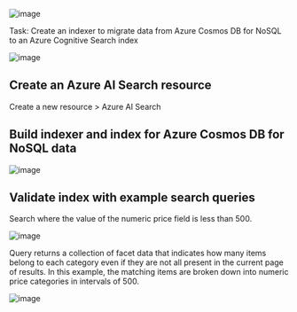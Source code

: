 
![image](https://github.com/ZCHAnalytics/Microsoft-Challenge-data-skills/assets/146954022/20020504-8735-43f3-9b98-da62d0165d3e)

Task: Create an indexer to migrate data from Azure Cosmos DB for NoSQL to an Azure Cognitive Search index

![image](https://github.com/ZCHAnalytics/Microsoft-Challenge-data-skills/assets/146954022/07a3b923-4a91-4ce5-b3ba-329227a70af1)

## Create an Azure AI Search resource
Create a new resource > Azure AI Search

## Build indexer and index for Azure Cosmos DB for NoSQL data

![image](https://github.com/ZCHAnalytics/Microsoft-Challenge-data-skills/assets/146954022/7728611a-146a-4ce7-8862-d6b313f30dd5)


## Validate index with example search queries

Search where the value of the numeric price field is less than 500.

![image](https://github.com/ZCHAnalytics/Microsoft-Challenge-data-skills/assets/146954022/5aa9f2a4-be33-4926-a22b-2f197cbe6125)

Query returns a collection of facet data that indicates how many items belong to each category even if they are not all present in the current page of results. 
In this example, the matching items are broken down into numeric price categories in intervals of 500. 

![image](https://github.com/ZCHAnalytics/Microsoft-Challenge-data-skills/assets/146954022/24fa8301-7358-47f3-92bc-c5805b312088)

